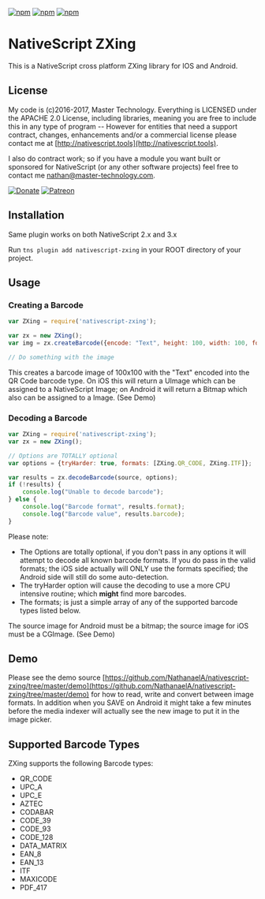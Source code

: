 [![npm](https://img.shields.io/npm/v/nativescript-zxing.svg)](https://www.npmjs.com/package/nativescript-zxing)
[![npm](https://img.shields.io/npm/l/nativescript-zxing.svg)](https://www.npmjs.com/package/nativescript-zxing)
[![npm](https://img.shields.io/npm/dt/nativescript-zxing.svg?label=npm%20d%2fls)](https://www.npmjs.com/package/nativescript-zxing)

# NativeScript ZXing

This is a NativeScript cross platform ZXing library for IOS and Android.

## License

My code is (c)2016-2017, Master Technology.  Everything is LICENSED under the APACHE 2.0 License, including libraries, meaning you are free to include this in any type of program -- However for entities that need a support contract, changes, enhancements and/or a commercial license please contact me at [http://nativescript.tools](http://nativescript.tools).

I also do contract work; so if you have a module you want built or sponsored for NativeScript (or any other software projects) feel free to contact me [nathan@master-technology.com](mailto://nathan@master-technology.com).

[![Donate](https://img.shields.io/badge/Donate-PayPal-brightgreen.svg?style=plastic)](https://www.paypal.com/cgi-bin/webscr?cmd=_donations&business=HN8DDMWVGBNQL&lc=US&item_name=Nathanael%20Anderson&item_number=nativescript%2dzxing&no_note=1&no_shipping=1&currency_code=USD&bn=PP%2dDonationsBF%3ax%3aNonHosted)
[![Patreon](https://img.shields.io/badge/Pledge-Patreon-brightgreen.svg?style=plastic)](https://www.patreon.com/NathanaelA)

## Installation 
Same plugin works on both NativeScript 2.x and 3.x 

Run `tns plugin add nativescript-zxing` in your ROOT directory of your project.


## Usage

### Creating a Barcode
```js
var ZXing = require('nativescript-zxing');

var zx = new ZXing();
var img = zx.createBarcode({encode: "Text", height: 100, width: 100, format: ZXing.QR_CODE});

// Do something with the image
```
This creates a barcode image of 100x100 with the "Text" encoded into the QR Code barcode type.
On iOS this will return a UImage which can be assigned to a NativeScript Image; on Android it will return a Bitmap which also can be assigned to a Image. (See Demo)


### Decoding a Barcode
```js
var ZXing = require('nativescript-zxing');
var zx = new ZXing();

// Options are TOTALLY optional
var options = {tryHarder: true, formats: [ZXing.QR_CODE, ZXing.ITF]};

var results = zx.decodeBarcode(source, options);
if (!results) {
    console.log("Unable to decode barcode");
} else {
    console.log("Barcode format", results.format);
    console.log("Barcode value", results.barcode);
}

```
Please note:
* The Options are totally optional, if you don't pass in any options it will attempt to decode all known barcode formats.
If you do pass in the valid formats; the iOS side actually will ONLY use the formats specified; the Android side will still do some auto-detection.
* The tryHarder option will cause the decoding to use a more CPU intensive routine; which **might** find more barcodes.
* The formats; is just a simple array of any of the supported barcode types listed below.

The source image for Android must be a bitmap; the source image for iOS must be a CGImage. (See Demo)
 
 
## Demo
 
 Please see the demo source [https://github.com/NathanaelA/nativescript-zxing/tree/master/demo](https://github.com/NathanaelA/nativescript-zxing/tree/master/demo) for how to read, write and convert between image formats.
 In addition when you SAVE on Android it might take a few minutes before the media indexer will actually see the new image to put it in the image picker.
   

## Supported Barcode Types

ZXing supports the following Barcode types:
* QR_CODE
* UPC_A
* UPC_E
* AZTEC
* CODABAR
* CODE_39
* CODE_93
* CODE_128
* DATA_MATRIX
* EAN_8
* EAN_13
* ITF
* MAXICODE
* PDF_417


